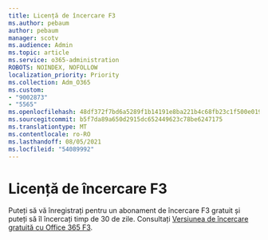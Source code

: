 ```yaml
---
title: Licență de încercare F3
ms.author: pebaum
author: pebaum
manager: scotv
ms.audience: Admin
ms.topic: article
ms.service: o365-administration
ROBOTS: NOINDEX, NOFOLLOW
localization_priority: Priority
ms.collection: Adm_O365
ms.custom:
- "9002873"
- "5565"
ms.openlocfilehash: 48df372f7bd6a5289f1b14191e8ba221b4c68fb23c1f500e0191e2ddda3c4114
ms.sourcegitcommit: b5f7da89a650d2915dc652449623c78be6247175
ms.translationtype: MT
ms.contentlocale: ro-RO
ms.lasthandoff: 08/05/2021
ms.locfileid: "54089992"
---
```

# <a name="f3-trail-license"></a>Licență de încercare F3

Puteți să vă înregistrați pentru un abonament de încercare F3 gratuit și puteți să îl încercați timp de 30 de zile. Consultați [Versiunea de încercare gratuită cu Office 365 F3](https://go.microsoft.com/fwlink/p/?LinkID=848845&clcid=0x409&culture=en-us&country=US).
